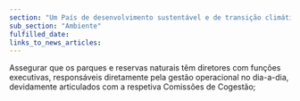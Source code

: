 ```yaml
---
section: "Um País de desenvolvimento sustentável e de transição climática"
sub_section: "Ambiente"
fulfilled_date:
links_to_news_articles:
---
```


Assegurar que os parques e reservas naturais têm diretores com funções executivas, responsáveis diretamente pela gestão operacional no dia-a-dia, devidamente articulados com a respetiva Comissões de Cogestão;